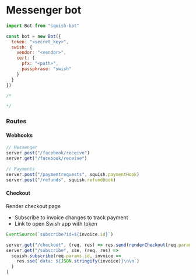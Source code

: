 # Messenger bot

```js
import Bot from "squish-bot"

const bot = new Bot({
  token: "<secret_key>",
  swish: {
    vendor: "<vendor>",
    cert: {
      pfx: "<path>",
      passphrase: "swish"
    }
  }
})

/*

*/
```

### Routes

#### Webhooks

```js
// Messenger
server.post("/facebook/receive")
server.get("/facebook/receive")

// Payments
server.post("/paymentrequests", squish.paymentHook)
server.post("/refunds", squish.refundHook)
```

#### Checkout

Render checkout page

* Subscribe to invoice changes to track payment
* Link to open Swish app with token

```js
EventSource(`subscribe?id=${invoice.id}`)
```

```js
server.get("/checkout", (req, res) => res.send(renderCheckout(req.params)))
server.get("/subscribe", sse, (req, res) =>
  squish.subscribe(req.params.id, invoice =>
    res.sse(`data: ${JSON.stringify(invoice)}\n\n`)
  )
)
```
